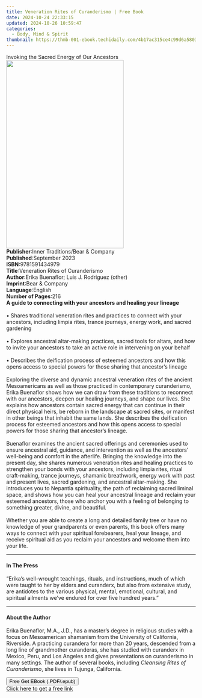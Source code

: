 ```yaml
---
title: Veneration Rites of Curanderismo | Free Book
date: 2024-10-24 22:33:15
updated: 2024-10-26 10:59:47
categories:
  - Body, Mind & Spirit
thumbnail: https://thmb-001-ebook.techidaily.com/4b17ac315ce4c99d6a5803b6caccba5d56c7a89cb86ddd396528e354614184d7.jpg
---
```

<main id="book-container">
  <div class="flex flex-col">
    <div class="book-brief flex-1 py-6 px-4 sm:p-6 md:py-10 md:px-8">
      <!-- brief-->
      <div class="book-brief-main">
        Invoking the Sacred Energy of Our Ancestors
      </div>
    </div>
    <div
      class="book-meta-info flex-1 grid gap-4 col-start-1 col-end-3 row-start-1 sm:mb-6 sm:grid-cols-4 lg:gap-6 lg:col-start-2 lg:row-end-6 lg:row-span-6 lg:mb-0"
    >
      <div
        class="book-meta-info-left place-content-center mt-4 p-4 text-sm leading-6 col-start-2 col-span-2 dark:text-slate-400"
      >
        <img
          class="w-full h-500 object-cover rounded-lg sm:h-255 sm:col-span-2 lg:col-span-full"
          src="https://img-001-ebook.techidaily.com/1623c51ee7a98cae16971d3e0a92a9691cad4bbe1f87a6f41ef110366e7d39c5.jpg"
          alt=""
          width="312"
          height="500"
        />
      </div>
      <div
        class="book-meta-info-right mt-2 col-start-1 row-start-2 col-span-3 self-center"
      >
        <!-- meta data  -->
        <div class="flex flex-col px-4 md:px-8">
          <div class="flex-1">
            <strong>Publisher</strong>:<span class="px-2"
              >Inner Traditions/Bear &amp; Company</span
            >
          </div>
          <div class="flex-1">
            <strong>Published</strong>:<span class="px-2">September 2023</span>
          </div>
          <div class="flex-1">
            <strong>ISBN</strong>:<span class="px-2">9781591434979</span>
          </div>
          <div class="flex-1">
            <strong>Title</strong>:<span class="px-2"
              >Veneration Rites of Curanderismo</span
            >
          </div>
          <div class="flex-1">
            <strong>Author</strong>:<span class="px-2"
              >Erika Buenaflor; Luis J. Rodriguez (other)</span
            >
          </div>
          <div class="flex-1">
            <strong>Imprint</strong>:<span class="px-2"
              >Bear &amp; Company</span
            >
          </div>
          <div class="flex-1">
            <strong>Language</strong>:<span class="px-2">English</span>
          </div>
          <div class="flex-1">
            <strong>Number of Pages</strong>:<span class="px-2">216</span>
          </div>
        </div>
      </div>
    </div>
    <div class="book-description flex-1 py-6 px-4 sm:p-6 md:py-10 md:px-8">
      <div class="book-description-main">
        <div accordion-content="" id="description">
          <b
            >A guide to connecting with your ancestors and healing your
            lineage</b
          ><br /><br />• Shares traditional veneration rites and practices to
          connect with your ancestors, including limpia rites, trance journeys,
          energy work, and sacred gardening<br /><br />• Explores ancestral
          altar-making practices, sacred tools for altars, and how to invite
          your ancestors to take an active role in intervening on your behalf<br /><br />•
          Describes the deification process of esteemed ancestors and how this
          opens access to special powers for those sharing that ancestor’s
          lineage<br /><br />Exploring the diverse and dynamic ancestral
          veneration rites of the ancient Mesoamericans as well as those
          practiced in contemporary curanderismo, Erika Buenaflor shows how we
          can draw from these traditions to reconnect with our ancestors, deepen
          our healing journeys, and shape our lives. She explains how ancestors
          contain sacred energy that can continue in their direct physical
          heirs, be reborn in the landscape at sacred sites, or manifest in
          other beings that inhabit the same lands. She describes the
          deification process for esteemed ancestors and how this opens access
          to special powers for those sharing that ancestor’s lineage.
          <br /><br />Buenaflor examines the ancient sacred offerings and
          ceremonies used to ensure ancestral aid, guidance, and intervention as
          well as the ancestors’ well-being and comfort in the afterlife.
          Bringing the knowledge into the present day, she shares numerous
          veneration rites and healing practices to strengthen your bonds with
          your ancestors, including limpia rites, ritual craft-making, trance
          journeys, shamanic breathwork, energy work with past and present
          lives, sacred gardening, and ancestral altar-making. She introduces
          you to Nepantla spirituality, the path of reclaiming sacred liminal
          space, and shows how you can heal your ancestral lineage and reclaim
          your esteemed ancestors, those who anchor you with a feeling of
          belonging to something greater, divine, and beautiful.
          <br /><br />Whether you are able to create a long and detailed family
          tree or have no knowledge of your grandparents or even parents, this
          book offers many ways to connect with your spiritual forebearers, heal
          your lineage, and receive spiritual aid as you reclaim your ancestors
          and welcome them into your life.
        </div>
        <div class="accordion-fader"></div>
      </div>
    </div>
    <div class="book-excerpts flex-1 py-6 px-4 sm:p-6 md:py-10 md:px-8">
      <!-- excerpts-->
      <div class="book-excerpts-main">
        <hr />
        <h4 class="placeholder placeholder-heading">
          <span>In The Press</span>
        </h4>
        <p>
          “Erika’s well-wrought teachings, rituals, and instructions, much of
          which were taught to her by elders and curanderx, but also from
          extensive study, are antidotes to the various physical, mental,
          emotional, cultural, and spiritual ailments we’ve endured for over
          five hundred years.”
        </p>
      </div>
    </div>
    <div class="book-about-author flex-1 py-6 px-4 sm:p-6 md:py-10 md:px-8">
      <!-- about author-->
      <div class="book-main-author-main">
        <hr />
        <h4 class="placeholder placeholder-heading">
          <span>About the Author</span>
        </h4>
        <p>
          Erika Buenaflor, M.A., J.D., has a master’s degree in religious
          studies with a focus on Mesoamerican shamanism from the University of
          California, Riverside. A practicing curandera for more than 20 years,
          descended from a long line of grandmother curanderas, she has studied
          with curanderx in Mexico, Peru, and Los Angeles and gives
          presentations on curanderismo in many settings. The author of several
          books, including <i>Cleansing Rites of Curanderismo</i>, she lives in
          Tujunga, California.
        </p>
      </div>
    </div>
    <div class="book-free-get flex-1 py-6 px-4 sm:p-6 md:py-10 md:px-8">
      <button
        id="btn-free-get"
        class="bg-blue-500 hover:bg-blue-700 text-white font-bold py-2 px-4 rounded"
      >
        Free Get EBook (.PDF/.epub)
      </button>
      <div id="countdown-display" class="px-2 text-lg mt-2"></div>
      <a
        id="free-link"
        class="hidden bg-blue-500 hover:bg-blue-700 text-white font-bold py-2 px-4 rounded"
        href="https://www.ebooks.com/en-us/book/210769658/veneration-rites-of-curanderismo/erika-buenaflor/"
        target="_blank"
        >Click here to get a free link</a
      >
    </div>
    <script>
      let countdownTime = 0;
      let countdownInterval = null;
      document
        .getElementById('btn-free-get')
        .addEventListener('click', startCountdown);
      function startCountdown() {
        countdownTime = new Date().getTime() + 60000 * 3;
        countdownInterval = setInterval(updateCountdown, 1000);
        document.getElementById('btn-free-get').disabled = true;
        document
          .getElementById('btn-free-get')
          .classList.add('bg-gray-500', 'cursor-not-allowed');
      }
      function updateCountdown() {
        let currentTime = new Date().getTime();
        let timeLeft = countdownTime - currentTime;
        let secondsLeft = Math.floor(timeLeft / 1000);
        document.getElementById('countdown-display').innerHTML =
          `Remaining time: ${secondsLeft} seconds.`;
        if (secondsLeft <= 0) {
          clearInterval(countdownInterval);
          document.getElementById('btn-free-get').classList.add('hidden');
          document.getElementById('free-link').classList.remove('hidden');
          document.getElementById('countdown-display').innerHTML = '';
        }
      }
    </script>
  </div>
</main>

